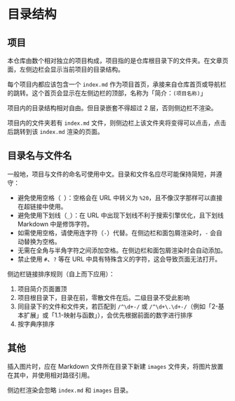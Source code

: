 # 目录结构

## 项目

本仓库由数个相对独立的项目构成，项目指的是仓库根目录下的文件夹。在文章页面，左侧边栏会显示当前项目的目录结构。

每个项目内都应该包含一个 `index.md` 作为项目首页，承接来自仓库首页或导航栏的跳转。这个首页会显示在左侧边栏的顶部，名称为「简介：`(项目名称)`」

项目内的目录结构相对自由。但目录嵌套不得超过 2 层，否则侧边栏不渲染。

项目内的文件夹若有 `index.md` 文件，则侧边栏上该文件夹将变得可以点击，点击后跳转到该 `index.md` 渲染的页面。

## 目录名与文件名

一般地，项目与文件的命名可使用中文。目录和文件名应尽可能保持简短，并遵守：

- 避免使用空格（<code>&nbsp;</code>）：空格会在 URL 中转义为 `%20`，且不像汉字那样可以直接在超链接中使用。
- 避免使用下划线（`_`）：在 URL 中出现下划线不利于搜索引擎优化，且下划线 Markdown 中是修饰字符。
- 如需使用空格，请使用连字符（`-`）代替。在侧边栏和面包屑渲染时，`-` 会自动替换为空格。
- 无需在全角与半角字符之间添加空格。在侧边栏和面包屑渲染时会自动添加。
- 禁止使用 `#`、`?` 等在 URL 中具有特殊含义的字符，这会导致页面无法打开。

侧边栏链接排序规则（自上而下应用）：

1. 项目简介页面置顶
2. 项目根目录下，目录在前，零散文件在后。二级目录不受此影响
3. 同目录下的文件和文件夹，若匹配到 `/^\d+-/` 或 `/^\d+\.\d+-/`（例如「2-基本扩展」或「1.1-映射与函数」），会优先根据前面的数字进行排序
4. 按字典序排序

## 其他

插入图片时，应在 Markdown 文件所在目录下新建 `images` 文件夹，将图片放置在其中，并使用相对路径引用。

侧边栏渲染会忽略 `index.md` 和 `images` 目录。
